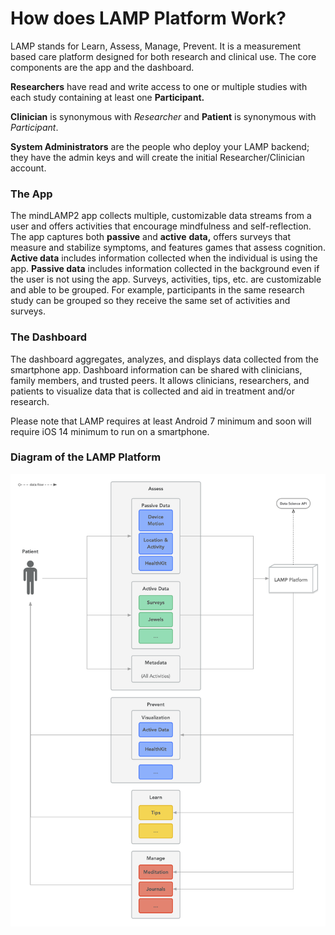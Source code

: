 # How does LAMP Platform Work?

LAMP stands for Learn, Assess, Manage, Prevent. It is a measurement based care platform designed for both research and clinical use. The core components are the app and the dashboard.

**Researchers** have read and write access to one or multiple studies with each study containing at least one **Participant.**

**Clinician** is synonymous with *Researcher* and **Patient** is synonymous with *Participant*.

**System Administrators** are the people who deploy your LAMP backend; they have the admin keys and will create the initial Researcher/Clinician account.

### The App

The mindLAMP2 app collects multiple, customizable data streams from a user and offers activities that encourage mindfulness and self-reflection. The app captures both **passive** and **active** **data,** offers surveys that measure and stabilize symptoms, and features games that assess cognition. **Active data** includes information collected when the individual is using the app. **Passive data** includes information collected in the background even if the user is not using the app. Surveys, activities, tips, etc. are customizable and able to be grouped. For example, participants in the same research study can be grouped so they receive the same set of activities and surveys.

### The Dashboard

The dashboard aggregates, analyzes, and displays data collected from the smartphone app. Dashboard information can be shared with clinicians, family members, and trusted peers. It allows clinicians, researchers, and patients to visualize data that is collected and aid in treatment and/or research.

Please note that LAMP requires at least Android 7 minimum and soon will require iOS 14 minimum to run on a smartphone.

### Diagram of the LAMP Platform

![](assets/LAMP_Diagrams.png)
